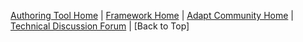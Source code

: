 [Authoring Tool Home](https://github.com/adaptlearning/adapt_authoring/wiki) | [Framework Home](https://github.com/adaptlearning/adapt_framework/wiki) | [Adapt Community Home](https://community.adaptlearning.org/) | [Technical Discussion Forum](https://community.adaptlearning.org/mod/forum/view.php?id=4) | [Back to Top]